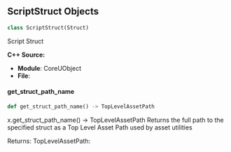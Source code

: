 ## ScriptStruct Objects

```python
class ScriptStruct(Struct)
```

Script Struct

**C++ Source:**

- **Module**: CoreUObject
- **File**:

<a id="unreal.ScriptStruct.get_struct_path_name"></a>

#### get_struct_path_name

```python
def get_struct_path_name() -> TopLevelAssetPath
```

x.get_struct_path_name() -> TopLevelAssetPath
Returns the full path to the specified struct as a Top Level Asset Path used by asset utilities

Returns:
    TopLevelAssetPath:

<a id="unreal.Enum"></a>